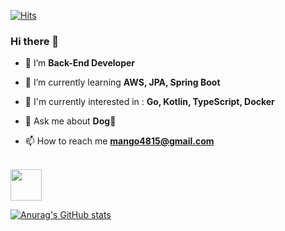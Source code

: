 

[![Hits](https://hits.seeyoufarm.com/api/count/incr/badge.svg?url=https%3A%2F%2Fgithub.com%2Fcorazon4815&count_bg=%23FBD546&title_bg=%23555555&icon=&icon_color=%23E7E7E7&title=hits&edge_flat=true)](https://hits.seeyoufarm.com)



###  Hi there 👋
  <!--<div align=center> -->

	
  <!--</div> -->

- 🥑 I’m **Back-End Developer**

- 🌱 I’m currently learning  **AWS, JPA, Spring Boot**

- 🚀 I'm currently interested in  : **Go, Kotlin, TypeScript, Docker** 
 
- 💬 Ask me about **Dog💛**

- 📫 How to reach me   **mango4815@gmail.com**

<br>
<img style="width:50px" src = "https://user-images.githubusercontent.com/69441691/214794013-b74be5ad-0d7e-44df-9109-f346b4c9f9fd.png">


[![Anurag's GitHub stats](https://github-readme-stats.vercel.app/api?username=corazon4815&theme=slateorange&show_icons=true)](https://github.com/anuraghazra/github-readme-stats)
